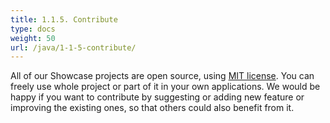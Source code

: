 ```yaml
---
title: 1.1.5. Contribute
type: docs
weight: 50
url: /java/1-1-5-contribute/
---
```


All of our Showcase projects are open source, using [MIT license](https://raw.githubusercontent.com/AsposeShowcase/QR_Code_Generator_by_Aspose.BarCode_for_Java/master/LICENSE.txt). You can freely use whole project or part of it in your own applications. We would be happy if you want to contribute by suggesting or adding new feature or improving the existing ones, so that others could also benefit from it.
